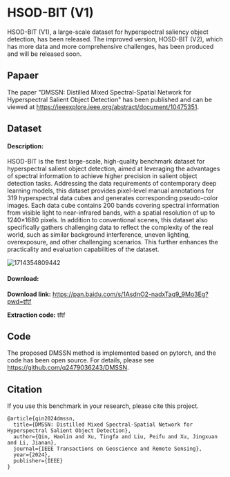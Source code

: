 # HSOD-BIT (V1)

HSOD-BIT (V1), a large-scale dataset for hyperspectral saliency object detection, has been released. The improved version, HOSD-BIT (V2), which has more data and more comprehensive challenges, has been produced and will be released soon.

## Papaer

The paper "DMSSN: Distilled Mixed Spectral-Spatial Network for Hyperspectral Salient Object Detection" has been published and can be viewed at https://ieeexplore.ieee.org/abstract/document/10475351.

## Dataset

#### Description:

HSOD-BIT is the first large-scale, high-quality benchmark dataset for hyperspectral salient object detection, aimed at leveraging the advantages of spectral information to achieve higher precision in salient object detection tasks. Addressing the data requirements of contemporary deep learning models, this dataset provides pixel-level manual annotations for 319 hyperspectral data cubes and generates corresponding pseudo-color images. Each data cube contains 200 bands covering spectral information from visible light to near-infrared bands, with a spatial resolution of up to 1240×1680 pixels. In addition to conventional scenes, this dataset also specifically gathers challenging data to reflect the complexity of the real world, such as similar background interference, uneven lighting, overexposure, and other challenging scenarios. This further enhances the practicality and evaluation capabilities of the dataset.

![1714354809442](C:\Users\24790\AppData\Roaming\Typora\typora-user-images\1714354809442.png)

#### Download:

**Download link:** <https://pan.baidu.com/s/1AsdnO2-nadxTaq9_9Mo3Eg?pwd=tftf>

**Extraction code:** tftf

## Code

The proposed DMSSN method is implemented based on pytorch, and the code has been open source. For details, please see <https://github.com/q2479036243/DMSSN>.

## Citation

If you use this benchmark in your research, please cite this project.

```
@article{qin2024dmssn,
  title={DMSSN: Distilled Mixed Spectral-Spatial Network for Hyperspectral Salient Object Detection},
  author={Qin, Haolin and Xu, Tingfa and Liu, Peifu and Xu, Jingxuan and Li, Jianan},
  journal={IEEE Transactions on Geoscience and Remote Sensing},
  year={2024},
  publisher={IEEE}
}
```
